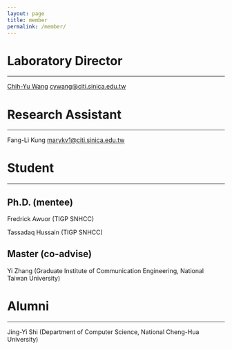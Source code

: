 ```yaml
---
layout: page
title: member
permalink: /member/
---
```


# Laboratory Director

----------------

[Chih-Yu Wang](http://tom.ky) <cywang@citi.sinica.edu.tw>

# Research Assistant

----------------

Fang-Li Kung <marykv1@citi.sinica.edu.tw>

# Student

----------------

## Ph.D. (mentee)

Fredrick Awuor (TIGP SNHCC)

Tassadaq Hussain (TIGP SNHCC)

## Master (co-advise)

Yi Zhang (Graduate Institute of Communication Engineering, National Taiwan University)


# Alumni

----------------


Jing-Yi Shi (Department of Computer Science, National Cheng-Hua University)
